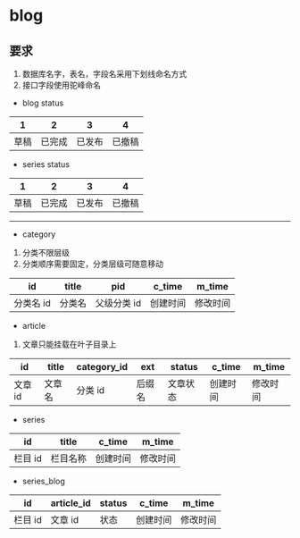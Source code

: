 # blog

## 要求
1. 数据库名字，表名，字段名采用下划线命名方式
2. 接口字段使用驼峰命名


- blog status

| 1    | 2      | 3      | 4      |
| ---- | ------ | ------ | ------ |
| 草稿 | 已完成 | 已发布 | 已撤稿 |

- series status

| 1    | 2      | 3      | 4      |
| ---- | ------ | ------ | ------ |
| 草稿 | 已完成 | 已发布 | 已撤稿 |

---

- category
1. 分类不限层级
2. 分类顺序需要固定，分类层级可随意移动

| id        | title  | pid         | c_time   | m_time   |
| --------- | ------ | ----------- | -------- | -------- |
| 分类名 id | 分类名 | 父级分类 id | 创建时间 | 修改时间 |

- article
1. 文章只能挂载在叶子目录上

| id      | title  | category_id | ext    | status   | c_time   | m_time   |
| ------- | ------ | ----------- | ------ | -------- | -------- | -------- |
| 文章 id | 文章名 | 分类 id     | 后缀名 | 文章状态 | 创建时间 | 修改时间 |

- series

| id      | title    | c_time   | m_time   |
| ------- | -------- | -------- | -------- |
| 栏目 id | 栏目名称 | 创建时间 | 修改时间 |

- series_blog

| id      | article_id | status | c_time   | m_time   |
| ------- | ---------- | ------ | -------- | -------- |
| 栏目 id | 文章 id    | 状态   | 创建时间 | 修改时间 |
